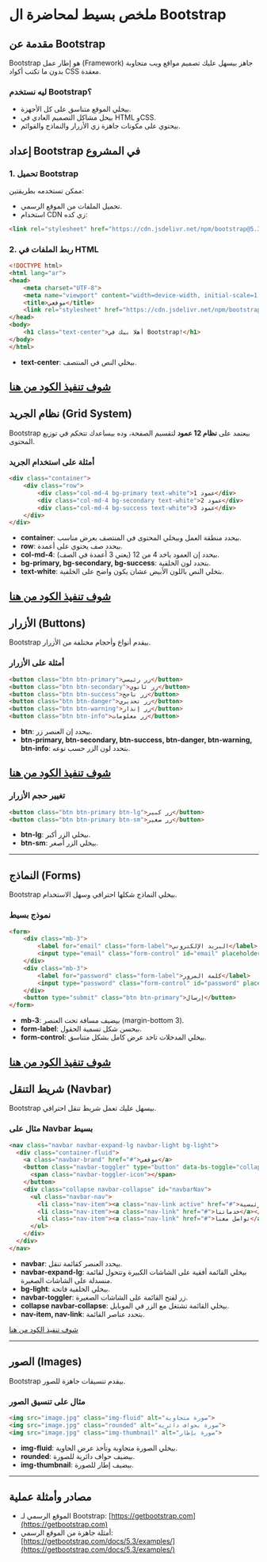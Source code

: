 # ملخص بسيط لمحاضرة ال Bootstrap

## مقدمة عن Bootstrap
Bootstrap هو إطار عمل (Framework) جاهز بيسهل عليك تصميم مواقع ويب متجاوبة بدون ما تكتب أكواد CSS معقدة.

### ليه نستخدم Bootstrap؟
- بيخلي الموقع متناسق على كل الأجهزة.
- بيحل مشاكل التصميم العادي في HTML وCSS.
- بيحتوي على مكونات جاهزة زي الأزرار والنماذج والقوائم.

## إعداد Bootstrap في المشروع
### 1. تحميل Bootstrap
ممكن تستخدمه بطريقتين:
- تحميل الملفات من الموقع الرسمي.
- استخدام CDN زي كده:
```html
<link rel="stylesheet" href="https://cdn.jsdelivr.net/npm/bootstrap@5.3.0/dist/css/bootstrap.min.css">
```

### 2. ربط الملفات في HTML
```html
<!DOCTYPE html>
<html lang="ar">
<head>
    <meta charset="UTF-8">
    <meta name="viewport" content="width=device-width, initial-scale=1.0">
    <title>موقعي</title>
    <link rel="stylesheet" href="https://cdn.jsdelivr.net/npm/bootstrap@5.3.0/dist/css/bootstrap.min.css">
</head>
<body>
    <h1 class="text-center">أهلا بيك في Bootstrap!</h1>
</body>
</html>
```
- **text-center**: بيخلي النص في المنتصف.

[شوف تنفيذ الكود من هنا](https://codepen.io/Omar-Abouelkheir-the-selector/pen/GgRzeLa)
---

## نظام الجريد (Grid System)
Bootstrap بيعتمد على **نظام 12 عمود** لتقسيم الصفحة، وده بيساعدك تتحكم في توزيع المحتوى.

### أمثلة على استخدام الجريد
```html
<div class="container">
    <div class="row">
        <div class="col-md-4 bg-primary text-white">عمود 1</div>
        <div class="col-md-4 bg-secondary text-white">عمود 2</div>
        <div class="col-md-4 bg-success text-white">عمود 3</div>
    </div>
</div>
```
- **container**: بيحدد منطقة العمل وبيخلي المحتوى في المنتصف بعرض مناسب.
- **row**: بيحدد صف يحتوي على أعمدة.
- **col-md-4**: بيحدد إن العمود ياخد 4 من 12 (يعني 3 أعمدة في الصف).
- **bg-primary, bg-secondary, bg-success**: بتحدد لون الخلفية.
- **text-white**: بتخلي النص باللون الأبيض عشان يكون واضح على الخلفية.

[شوف تنفيذ الكود من هنا](https://codepen.io/Omar-Abouelkheir-the-selector/pen/mydvoYY)
---

## الأزرار (Buttons)
Bootstrap بيقدم أنواع وأحجام مختلفة من الأزرار.

### أمثلة على الأزرار
```html
<button class="btn btn-primary">زر رئيسي</button>
<button class="btn btn-secondary">زر ثانوي</button>
<button class="btn btn-success">زر ناجح</button>
<button class="btn btn-danger">زر تحذيري</button>
<button class="btn btn-warning">زر إنذار</button>
<button class="btn btn-info">زر معلومات</button>
```
- **btn**: بيحدد إن العنصر زر.
- **btn-primary, btn-secondary, btn-success, btn-danger, btn-warning, btn-info**: بتحدد لون الزر حسب نوعه.

[شوف تنفيذ الكود من هنا](https://codepen.io/Omar-Abouelkheir-the-selector/pen/JojxzQZ)
---

### تغيير حجم الأزرار
```html
<button class="btn btn-primary btn-lg">زر كبير</button>
<button class="btn btn-primary btn-sm">زر صغير</button>
```
- **btn-lg**: بيخلي الزر أكبر.
- **btn-sm**: بيخلي الزر أصغر.

---

## النماذج (Forms)
Bootstrap بيخلي النماذج شكلها احترافي وسهل الاستخدام.

### نموذج بسيط
```html
<form>
    <div class="mb-3">
        <label for="email" class="form-label">البريد الإلكتروني</label>
        <input type="email" class="form-control" id="email" placeholder="أدخل بريدك الإلكتروني">
    </div>
    <div class="mb-3">
        <label for="password" class="form-label">كلمة المرور</label>
        <input type="password" class="form-control" id="password" placeholder="********">
    </div>
    <button type="submit" class="btn btn-primary">إرسال</button>
</form>
```
- **mb-3**: بيضيف مسافة تحت العنصر (margin-bottom 3).
- **form-label**: بيحسن شكل تسمية الحقول.
- **form-control**: بيخلي المدخلات تاخد عرض كامل بشكل متناسق.

[شوف تنفيذ الكود من هنا](https://codepen.io/Omar-Abouelkheir-the-selector/pen/RNwvdXO)
---

## شريط التنقل (Navbar)
Bootstrap بيسهل عليك تعمل شريط تنقل احترافي.

### مثال على Navbar بسيط
```html
<nav class="navbar navbar-expand-lg navbar-light bg-light">
  <div class="container-fluid">
    <a class="navbar-brand" href="#">موقعي</a>
    <button class="navbar-toggler" type="button" data-bs-toggle="collapse" data-bs-target="#navbarNav">
      <span class="navbar-toggler-icon"></span>
    </button>
    <div class="collapse navbar-collapse" id="navbarNav">
      <ul class="navbar-nav">
        <li class="nav-item"><a class="nav-link active" href="#">الرئيسية</a></li>
        <li class="nav-item"><a class="nav-link" href="#">خدماتنا</a></li>
        <li class="nav-item"><a class="nav-link" href="#">تواصل معنا</a></li>
      </ul>
    </div>
  </div>
</nav>
```
- **navbar**: بيحدد العنصر كقائمة تنقل.
- **navbar-expand-lg**: بيخلي القائمة أفقية على الشاشات الكبيرة وتتحول لقائمة منسدلة على الشاشات الصغيرة.
- **bg-light**: بيخلي الخلفية فاتحة.
- **navbar-toggler**: زر لفتح القائمة على الشاشات الصغيرة.
- **collapse navbar-collapse**: بيخلي القائمة تشتغل مع الزر في الموبايل.
- **nav-item, nav-link**: بتحدد عناصر القائمة.

[شوف تنفيذ الكود من هنا](https://codepen.io/Omar-Abouelkheir-the-selector/pen/gbOqEZJ)

---

## الصور (Images)
Bootstrap بيقدم تنسيقات جاهزة للصور.

### مثال على تنسيق الصور
```html
<img src="image.jpg" class="img-fluid" alt="صورة متجاوبة">
<img src="image.jpg" class="rounded" alt="صورة بحواف دائرية">
<img src="image.jpg" class="img-thumbnail" alt="صورة بإطار">
```
- **img-fluid**: بيخلي الصورة متجاوبة وتأخذ عرض الحاوية.
- **rounded**: بيضيف حواف دائرية للصورة.
- **img-thumbnail**: بيضيف إطار للصورة.

---


## مصادر وأمثلة عملية
- الموقع الرسمي لـ Bootstrap: [https://getbootstrap.com](https://getbootstrap.com)
- أمثلة جاهزة من الموقع الرسمي: [https://getbootstrap.com/docs/5.3/examples/](https://getbootstrap.com/docs/5.3/examples/)